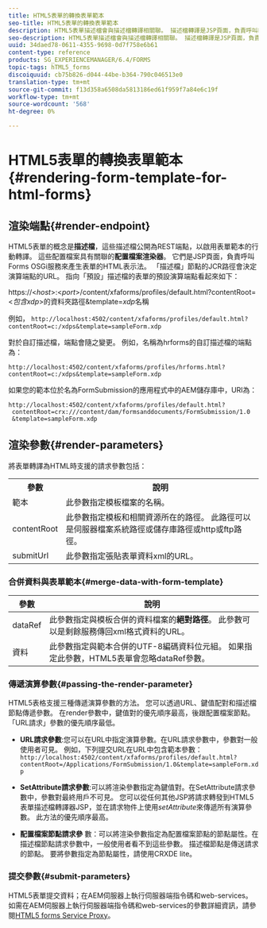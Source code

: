 ```yaml
---
title: HTML5表單的轉換表單範本
seo-title: HTML5表單的轉換表單範本
description: HTML5表單描述檔會與描述檔轉譯相關聯。 描述檔轉譯是JSP頁面，負責呼叫Forms OSGi服務來產生表單的HTML表示法。
seo-description: HTML5表單描述檔會與描述檔轉譯相關聯。 描述檔轉譯是JSP頁面，負責呼叫Forms OSGi服務來產生表單的HTML表示法。
uuid: 34daed78-0611-4355-9698-0d7f758e6b61
content-type: reference
products: SG_EXPERIENCEMANAGER/6.4/FORMS
topic-tags: hTML5_forms
discoiquuid: cb75b826-d044-44be-b364-790c046513e0
translation-type: tm+mt
source-git-commit: f13d358a6508da5813186ed61f959f7a84e6c19f
workflow-type: tm+mt
source-wordcount: '568'
ht-degree: 0%

---
```



# HTML5表單的轉換表單範本{#rendering-form-template-for-html-forms}

## 渲染端點{#render-endpoint}

HTML5表單的概念是&#x200B;**描述檔**，這些描述檔公開為REST端點，以啟用表單範本的行動轉譯。 這些配置檔案具有關聯的&#x200B;**配置檔案渲染器**。 它們是JSP頁面，負責呼叫Forms OSGi服務來產生表單的HTML表示法。 「描述檔」節點的JCR路徑會決定演算端點的URL。 指向「預設」描述檔的表單的預設演算端點看起來如下：

https://&lt;*host*>:&lt;*port*>/content/xfaforms/profiles/default.html?contentRoot=&lt;*包含xdp*>的資料夾路徑&amp;template=*xdp*&#x200B;名稱

例如， `http://localhost:4502/content/xfaforms/profiles/default.html?contentRoot=c:/xdps&template=sampleForm.xdp`

對於自訂描述檔，端點會隨之變更。 例如，名稱為hrforms的自訂描述檔的端點為：

`http://localhost:4502/content/xfaforms/profiles/hrforms.html?contentRoot=c:/xdps&template=sampleForm.xdp`

如果您的範本位於名為FormSubmission的應用程式中的AEM儲存庫中，URI為：

```
http://localhost:4502/content/xfaforms/profiles/default.html?
 contentRoot=crx:///content/dam/formsanddocuments/FormSubmission/1.0
 &template=sampleForm.xdp
```

## 渲染參數{#render-parameters}

將表單轉譯為HTML時支援的請求參數包括：

<table> 
 <tbody> 
  <tr> 
   <th><strong>參數 </strong></th> 
   <th><strong>說明</strong></th> 
  </tr> 
  <tr> 
   <td>範本<br /> </td> 
   <td>此參數指定模板檔案的名稱。<br /> </td> 
  </tr> 
  <tr> 
   <td>contentRoot<br /> </td> 
   <td>此參數指定模板和相關資源所在的路徑。 此路徑可以是伺服器檔案系統路徑或儲存庫路徑或http或ftp路徑。<br /> </td> 
  </tr> 
  <tr> 
   <td>submitUrl<br /> </td> 
   <td>此參數指定張貼表單資料xml的URL。<br /> </td> 
  </tr> 
 </tbody> 
</table>

### 合併資料與表單範本{#merge-data-with-form-template}

| 參數 | 說明 |
|---|---|
| dataRef | 此參數指定與模板合併的資料檔案的&#x200B;**絕對路徑**。 此參數可以是剩餘服務傳回xml格式資料的URL。 |
| 資料 | 此參數指定與範本合併的UTF-8編碼資料位元組。 如果指定此參數，HTML5表單會忽略dataRef參數。 |

### 傳遞演算參數{#passing-the-render-parameter}

HTML5表格支援三種傳遞演算參數的方法。 您可以透過URL、鍵值配對和描述檔節點傳遞參數。 在render參數中，鍵值對的優先順序最高，後跟配置檔案節點。 「URL請求」參數的優先順序最低。

* **URL請求參數**:您可以在URL中指定演算參數。在URL請求參數中，參數對一般使用者可見。 例如，下列提交URL在URL中包含範本參數：`http://localhost:4502/content/xfaforms/profiles/default.html?contentRoot=/Applications/FormSubmission/1.0&template=sampleForm.xdp`

* **SetAttribute請求參數**:可以將渲染參數指定為鍵值對。在SetAttribute請求參數中，參數對最終用戶不可見。 您可以從任何其他JSP將請求轉發到HTML5表單描述檔轉譯器JSP，並在請求物件上使用&#x200B;*setAttribute*&#x200B;來傳遞所有演算參數。 此方法的優先順序最高。

* **配置檔案節點請求參** 數：可以將渲染參數指定為配置檔案節點的節點屬性。在描述檔節點請求參數中，一般使用者看不到這些參數。 描述檔節點是傳送請求的節點。 要將參數指定為節點屬性，請使用CRXDE lite。

### 提交參數{#submit-parameters}

HTML5表單提交資料；在AEM伺服器上執行伺服器端指令碼和web-services。 如需在AEM伺服器上執行伺服器端指令碼和web-services的參數詳細資訊，請參閱[HTML5 forms Service Proxy](/help/forms/using/service-proxy.md)。

